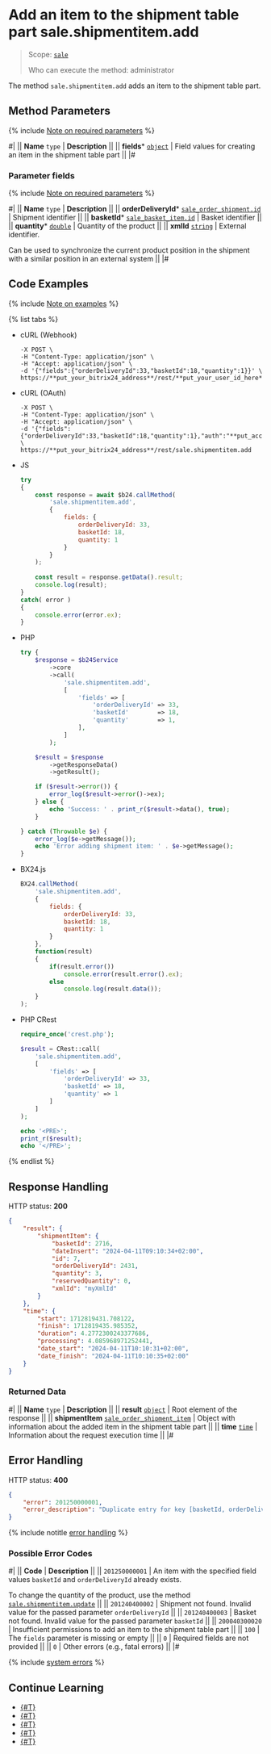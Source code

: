 # Add an item to the shipment table part sale.shipmentitem.add

> Scope: [`sale`](../../scopes/permissions.md)
>
> Who can execute the method: administrator

The method `sale.shipmentitem.add` adds an item to the shipment table part.

## Method Parameters

{% include [Note on required parameters](../../../_includes/required.md) %}

#|
|| **Name**
`type` | **Description** ||
|| **fields***
[`object`](../../data-types.md) | Field values for creating an item in the shipment table part ||
|#

### Parameter fields

{% include [Note on required parameters](../../../_includes/required.md) %}

#|
|| **Name**
`type` | **Description** ||
|| **orderDeliveryId***
[`sale_order_shipment.id`](../data-types.md) | Shipment identifier ||
|| **basketId***
[`sale_basket_item.id`](../data-types.md) | Basket identifier ||
|| **quantity***
[`double`](../../data-types.md) | Quantity of the product ||
|| **xmlId**
[`string`](../../data-types.md) | External identifier.

Can be used to synchronize the current product position in the shipment with a similar position in an external system ||
|#

## Code Examples

{% include [Note on examples](../../../_includes/examples.md) %}

{% list tabs %}

- cURL (Webhook)

    ```curl
    -X POST \
    -H "Content-Type: application/json" \
    -H "Accept: application/json" \
    -d '{"fields":{"orderDeliveryId":33,"basketId":18,"quantity":1}}' \
    https://**put_your_bitrix24_address**/rest/**put_your_user_id_here**/**put_your_webbhook_here**/sale.shipmentitem.add
    ```

- cURL (OAuth)

    ```curl
    -X POST \
    -H "Content-Type: application/json" \
    -H "Accept: application/json" \
    -d '{"fields":{"orderDeliveryId":33,"basketId":18,"quantity":1},"auth":"**put_access_token_here**"}' \
    https://**put_your_bitrix24_address**/rest/sale.shipmentitem.add
    ```

- JS

    ```js
    try
    {
    	const response = await $b24.callMethod(
    		'sale.shipmentitem.add',
    		{
    			fields: {
    				orderDeliveryId: 33,
    				basketId: 18,
    				quantity: 1
    			}
    		}
    	);
    	
    	const result = response.getData().result;
    	console.log(result);
    }
    catch( error )
    {
    	console.error(error.ex);
    }
    ```

- PHP

    ```php
    try {
        $response = $b24Service
            ->core
            ->call(
                'sale.shipmentitem.add',
                [
                    'fields' => [
                        'orderDeliveryId' => 33,
                        'basketId'        => 18,
                        'quantity'        => 1,
                    ],
                ]
            );
    
        $result = $response
            ->getResponseData()
            ->getResult();
    
        if ($result->error()) {
            error_log($result->error()->ex);
        } else {
            echo 'Success: ' . print_r($result->data(), true);
        }
    
    } catch (Throwable $e) {
        error_log($e->getMessage());
        echo 'Error adding shipment item: ' . $e->getMessage();
    }
    ```

- BX24.js

    ```js
    BX24.callMethod(
        'sale.shipmentitem.add',
        {
            fields: {
                orderDeliveryId: 33,
                basketId: 18,
                quantity: 1
            }
        },
        function(result)
        {
            if(result.error())
                console.error(result.error().ex);
            else
                console.log(result.data());
        }
    );
    ```

- PHP CRest

    ```php
    require_once('crest.php');

    $result = CRest::call(
        'sale.shipmentitem.add',
        [
            'fields' => [
                'orderDeliveryId' => 33,
                'basketId' => 18,
                'quantity' => 1
            ]
        ]
    );

    echo '<PRE>';
    print_r($result);
    echo '</PRE>';
    ```

{% endlist %}

## Response Handling

HTTP status: **200**

```json
{
    "result": {
        "shipmentItem": {
            "basketId": 2716,
            "dateInsert": "2024-04-11T09:10:34+02:00",
            "id": 7,
            "orderDeliveryId": 2431,
            "quantity": 3,
            "reservedQuantity": 0,
            "xmlId": "myXmlId"
        }
    },
    "time": {
        "start": 1712819431.708122,
        "finish": 1712819435.985352,
        "duration": 4.2772300243377686,
        "processing": 4.085968971252441,
        "date_start": "2024-04-11T10:10:31+02:00",
        "date_finish": "2024-04-11T10:10:35+02:00"
    }
}
```

### Returned Data

#|
|| **Name**
`type` | **Description** ||
|| **result**
[`object`](../../data-types.md) | Root element of the response ||
|| **shipmentItem**
[`sale_order_shipment_item`](../data-types.md) | Object with information about the added item in the shipment table part ||
|| **time**
[`time`](../../data-types.md) | Information about the request execution time ||
|#

## Error Handling

HTTP status: **400**

```json
{
    "error": 201250000001,
    "error_description": "Duplicate entry for key [basketId, orderDeliveryId]"
}
```

{% include notitle [error handling](../../../_includes/error-info.md) %}

### Possible Error Codes

#|
|| **Code** | **Description** ||
|| `201250000001` | An item with the specified field values `basketId` and `orderDeliveryId` already exists.

To change the quantity of the product, use the method [`sale.shipmentitem.update`](./sale-shipment-item-update.md) ||
|| `201240400002` | Shipment not found. Invalid value for the passed parameter `orderDeliveryId` ||
|| `201240400003` | Basket not found. Invalid value for the passed parameter `basketId` ||
|| `200040300020` | Insufficient permissions to add an item to the shipment table part ||
|| `100` | The `fields` parameter is missing or empty ||
|| `0` | Required fields are not provided ||
|| `0` | Other errors (e.g., fatal errors) ||
|#

{% include [system errors](../../../_includes/system-errors.md) %}

## Continue Learning

- [{#T}](./sale-shipment-item-update.md)
- [{#T}](./sale-shipment-item-get.md)
- [{#T}](./sale-shipment-item-list.md)
- [{#T}](./sale-shipment-item-delete.md)
- [{#T}](./sale-shipment-item-get-fields.md)
